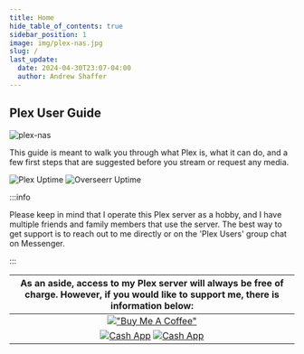 ```yaml
---
title: Home
hide_table_of_contents: true
sidebar_position: 1
image: img/plex-nas.jpg
slug: /
last_update:
  date: 2024-04-30T23:07-04:00
  author: Andrew Shaffer
---
```


## Plex User Guide

![plex-nas](/img/plex-nas.png#center)

This guide is meant to walk you through what Plex is, what it can do, and a few first steps that are suggested before you stream or request any media.

![Plex Uptime](https://uptime.shaffer.network/api/badge/10/uptime/720?labelPrefix=Plex+Uptime+&label=(30d)&style=for-the-badge) ![Overseerr Uptime](https://uptime.shaffer.network/api/badge/54/uptime/720?labelPrefix=Overseerr+Uptime+&label=(30d)&style=for-the-badge)

:::info

Please keep in mind that I operate this Plex server as a hobby, and I have multiple friends and family members that use the server. The best way to get support is to reach out to me directly or on the 'Plex Users' group chat on Messenger.

:::

| As an aside, access to my Plex server will always be free of charge. However, if you would like to support me, there is information below: |
|:-:|
| [!["Buy Me A Coffee"](https://www.buymeacoffee.com/assets/img/custom_images/orange_img.png)](https://www.buymeacoffee.com/drewstopherlee) |
| [![Cash App](/img/cashapp.png)](https://cash.app/$drewstopherlee) [![Cash App](/img/bmc_qr.png)](https://www.buymeacoffee.com/drewstopherlee) |
